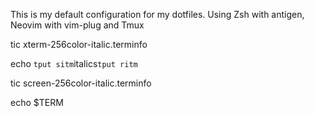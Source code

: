 This is my default configuration for my dotfiles.
Using Zsh with antigen, Neovim with vim-plug and Tmux

tic xterm-256color-italic.terminfo

echo `tput sitm`italics`tput ritm`

tic screen-256color-italic.terminfo

echo $TERM
